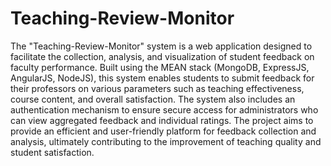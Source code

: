 # Teaching-Review-Monitor
The "Teaching-Review-Monitor" system is a web application designed to facilitate the collection, analysis, and visualization of student feedback on faculty performance. Built using the MEAN stack (MongoDB, ExpressJS, AngularJS, NodeJS), this system enables students to submit feedback for their professors on various parameters such as teaching effectiveness, course content, and overall satisfaction. The system also includes an authentication mechanism to ensure secure access for administrators who can view aggregated feedback and individual ratings. The project aims to provide an efficient and user-friendly platform for feedback collection and analysis, ultimately contributing to the improvement of teaching quality and student satisfaction.
